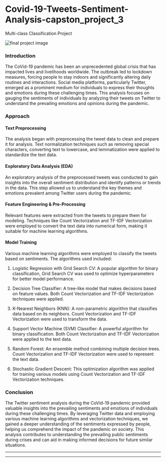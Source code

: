 # Covid-19-Tweets-Sentiment-Analysis-capston_project_3
Multi-class Classification Project 

![final project image](https://github.com/RAm-SaGar-863/Covid-19-Tweets-Sentiment-Analysis-capston_project_3/assets/128234583/39be5823-5af3-441d-86cc-b54a522855d7)

### Introduction

The CoVid-19 pandemic has been an unprecedented global crisis that has impacted lives and livelihoods worldwide. The outbreak led to lockdown measures, forcing people to stay indoors and significantly altering daily routines and interactions. Social media platforms, particularly Twitter, emerged as a prominent medium for individuals to express their thoughts and emotions during these challenging times. This analysis focuses on gauging the sentiments of individuals by analyzing their tweets on Twitter to understand the prevailing emotions and opinions during the pandemic.

### Approach

#### Text Preprocessing

The analysis began with preprocessing the tweet data to clean and prepare it for analysis. Text normalization techniques such as removing special characters, converting text to lowercase, and lemmatization were applied to standardize the text data.

#### Exploratory Data Analysis (EDA)

An exploratory analysis of the preprocessed tweets was conducted to gain insights into the overall sentiment distribution and identify patterns or trends in the data. This step allowed us to understand the key themes and emotions prevalent among Twitter users during the pandemic.

#### Feature Engineering & Pre-Processing

Relevant features were extracted from the tweets to prepare them for modeling. Techniques like Count Vectorization and TF-IDF Vectorization were employed to convert the text data into numerical form, making it suitable for machine learning algorithms.

#### Model Training

Various machine learning algorithms were employed to classify the tweets based on sentiments. The algorithms used included:

1. Logistic Regression with Grid Search CV: A popular algorithm for binary classification, Grid Search CV was used to optimize hyperparameters for better model performance.

2. Decision Tree Classifier: A tree-like model that makes decisions based on feature values. Both Count Vectorization and TF-IDF Vectorization techniques were applied.

3. K-Nearest Neighbors (KNN): A non-parametric algorithm that classifies data based on its neighbors. Count Vectorization and TF-IDF Vectorization were used to transform the data.

4. Support Vector Machine (SVM) Classifier: A powerful algorithm for binary classification. Both Count Vectorization and TF-IDF Vectorization were applied to the text data.

5. Random Forest: An ensemble method combining multiple decision trees. Count Vectorization and TF-IDF Vectorization were used to represent the text data.

6. Stochastic Gradient Descent: This optimization algorithm was applied for training various models using Count Vectorization and TF-IDF Vectorization techniques.

### Conclusion

The Twitter sentiment analysis during the CoVid-19 pandemic provided valuable insights into the prevailing sentiments and emotions of individuals during these challenging times. By leveraging Twitter data and employing various machine learning algorithms and vectorization techniques, we gained a deeper understanding of the sentiments expressed by people, helping us comprehend the impact of the pandemic on society. This analysis contributes to understanding the prevailing public sentiments during crises and can aid in making informed decisions for future similar situations.
**************************************************************************************************************************************************

**************************************************************************************************************************************************


